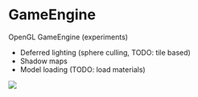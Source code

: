 GameEngine
==========

OpenGL GameEngine (experiments)

- Deferred lighting (sphere culling, TODO: tile based)
- Shadow maps
- Model loading (TODO: load materials)

![](http://i.imgur.com/CbfuQ3d.png)
